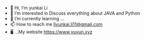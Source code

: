 - 👋 Hi, I’m yunkai Li
- 👀 I’m interested in Discuss everything about JAVA and Python
- 🌱 I’m currently learning ...
- 📫 How to reach me liyunkai.li11@gmail.com
- 🖥️ ...My website   https://www.yuyun.xyz

<!---
lliyunkai/lliyunkai is a ✨ special ✨ repository because its `README.md` (this file) appears on your GitHub profile.
You can click the Preview link to take a look at your changes.
--->
